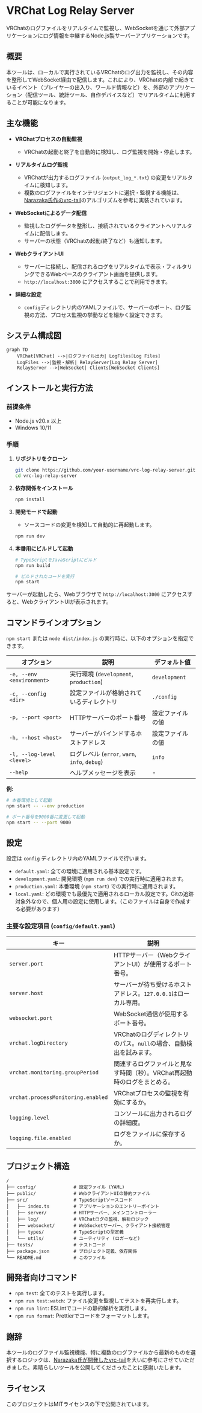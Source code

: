 # VRChat Log Relay Server

VRChatのログファイルをリアルタイムで監視し、WebSocketを通じて外部アプリケーションにログ情報を中継するNode.js製サーバーアプリケーションです。

## 概要

本ツールは、ローカルで実行されているVRChatのログ出力を監視し、その内容を整形してWebSocket経由で配信します。これにより、VRChatの内部で起きているイベント（プレイヤーの出入り、ワールド情報など）を、外部のアプリケーション（配信ツール、統計ツール、自作デバイスなど）でリアルタイムに利用することが可能になります。

## 主な機能

- **VRChatプロセスの自動監視**
  - VRChatの起動と終了を自動的に検知し、ログ監視を開始・停止します。

- **リアルタイムログ監視**
  - VRChatが出力するログファイル (`output_log_*.txt`) の変更をリアルタイムに検知します。
  - 複数のログファイルをインテリジェントに選択・監視する機能は、[Narazaka氏作のvrc-tail](https://github.com/Narazaka/vrc-tail)のアルゴリズムを参考に実装されています。

- **WebSocketによるデータ配信**
  - 監視したログデータを整形し、接続されているクライアントへリアルタイムに配信します。
  - サーバーの状態（VRChatの起動/終了など）も通知します。

- **WebクライアントUI**
  - サーバーに接続し、配信されるログをリアルタイムで表示・フィルタリングできるWebベースのクライアント画面を提供します。
  - `http://localhost:3000` にアクセスすることで利用できます。

- **詳細な設定**
  - `config`ディレクトリ内のYAMLファイルで、サーバーのポート、ログ監視の方法、プロセス監視の挙動などを細かく設定できます。

## システム構成図

```mermaid
graph TD
    VRChat[VRChat] -->|ログファイル出力| LogFiles[Log Files]
    LogFiles -->|監視・解析| RelayServer[Log Relay Server]
    RelayServer -->|WebSocket| Clients[WebSocket Clients]
```

## インストールと実行方法

### 前提条件

- Node.js v20.x 以上
- Windows 10/11

### 手順

1.  **リポジトリをクローン**
    ```bash
    git clone https://github.com/your-username/vrc-log-relay-server.git
    cd vrc-log-relay-server
    ```

2.  **依存関係をインストール**
    ```bash
    npm install
    ```

3.  **開発モードで起動**
    - ソースコードの変更を検知して自動的に再起動します。
    ```bash
    npm run dev
    ```

4.  **本番用にビルドして起動**
    ```bash
    # TypeScriptをJavaScriptにビルド
    npm run build

    # ビルドされたコードを実行
    npm start
    ```

サーバーが起動したら、Webブラウザで `http://localhost:3000` にアクセスすると、WebクライアントUIが表示されます。

## コマンドラインオプション

`npm start` または `node dist/index.js` の実行時に、以下のオプションを指定できます。

| オプション                | 説明                                           | デフォルト値        |
| ------------------------- | ---------------------------------------------- | ------------------- |
| `-e, --env <environment>` | 実行環境 (`development`, `production`)         | `development`       |
| `-c, --config <dir>`      | 設定ファイルが格納されているディレクトリ       | `./config`          |
| `-p, --port <port>`       | HTTPサーバーのポート番号                       | 設定ファイルの値    |
| `-h, --host <host>`       | サーバーがバインドするホストアドレス           | 設定ファイルの値    |
| `-l, --log-level <level>` | ログレベル (`error`, `warn`, `info`, `debug`)  | `info`              |
| `--help`                  | ヘルプメッセージを表示                         | -                   |

**例:**
```bash
# 本番環境として起動
npm start -- --env production

# ポート番号を9000番に変更して起動
npm start -- --port 9000
```

## 設定

設定は `config` ディレクトリ内のYAMLファイルで行います。

-   `default.yaml`: 全ての環境に適用される基本設定です。
-   `development.yaml`: 開発環境 (`npm run dev`) での実行時に適用されます。
-   `production.yaml`: 本番環境 (`npm start`) での実行時に適用されます。
-   `local.yaml`: どの環境でも最優先で適用されるローカル設定です。Gitの追跡対象外なので、個人用の設定に使用します。（このファイルは自身で作成する必要があります）

### 主要な設定項目 (`config/default.yaml`)

| キー                               | 説明                                                                 |
| ---------------------------------- | -------------------------------------------------------------------- |
| `server.port`                      | HTTPサーバー（WebクライアントUI）が使用するポート番号。                |
| `server.host`                      | サーバーが待ち受けるホストアドレス。`127.0.0.1`はローカル専用。      |
| `websocket.port`                   | WebSocket通信が使用するポート番号。                                  |
| `vrchat.logDirectory`              | VRChatのログディレクトリのパス。`null`の場合、自動検出を試みます。     |
| `vrchat.monitoring.groupPeriod`    | 関連するログファイルと見なす時間（秒）。VRChat再起動時のログをまとめる。 |
| `vrchat.processMonitoring.enabled` | VRChatプロセスの監視を有効にするか。                                 |
| `logging.level`                    | コンソールに出力されるログの詳細度。                                 |
| `logging.file.enabled`             | ログをファイルに保存するか。                                         |

## プロジェクト構造

```
/
├── config/              # 設定ファイル (YAML)
├── public/              # WebクライアントUIの静的ファイル
├── src/                 # TypeScriptソースコード
│   ├── index.ts         # アプリケーションのエントリーポイント
│   ├── server/          # HTTPサーバー、メインコントローラー
│   ├── log/             # VRChatログの監視、解析ロジック
│   ├── websocket/       # WebSocketサーバー、クライアント接続管理
│   ├── types/           # TypeScriptの型定義
│   └── utils/           # ユーティリティ (ロガーなど)
├── tests/               # テストコード
├── package.json         # プロジェクト定義、依存関係
└── README.md            # このファイル
```

## 開発者向けコマンド

-   `npm test`: 全てのテストを実行します。
-   `npm run test:watch`: ファイル変更を監視してテストを再実行します。
-   `npm run lint`: ESLintでコードの静的解析を実行します。
-   `npm run format`: Prettierでコードをフォーマットします。

## 謝辞

本ツールのログファイル監視機能、特に複数のログファイルから最新のものを選択するロジックは、[Narazaka氏が開発したvrc-tail](https://github.com/Narazaka/vrc-tail)を大いに参考にさせていただきました。素晴らしいツールを公開してくださったことに感謝いたします。

## ライセンス

このプロジェクトはMITライセンスの下で公開されています。